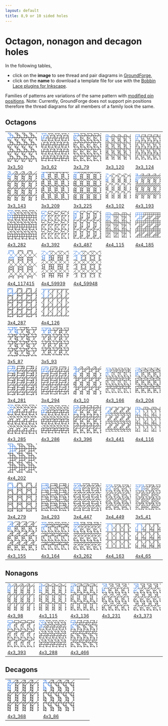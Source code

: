 ```yaml
---
layout: default
title: 8,9 or 10 sided holes
---
```


[TesseLace.com]: https://tesselace.com
[GroundForge]: /GroundForge/tiles.html

Octagon, nonagon and decagon holes
===================================

In the following tables, 
* click on the **image** to see thread and pair diagrams in [GroundForge],
* click on the **name** to download a template file for use with the [Bobbin Lace plugins for Inkscape](https://tesselace.com/tools/inkscape-extension/).

Families of patterns are variations of the same pattern with [modified pin positions](/GroundForge/help/Reshape-Patterns).  Note: Currently, GroundForge does not support pin positions therefore the thread diagrams for all members of a family look the same.

<a name="8">Octagons</a>
--------

|     |     |     |     |     |
|:---|:---|:---|:---|:---|
[![](tl/3_4_8/3x3_50.png)][3x3_50] | [![](tl/3_4_8/3x3_62.png)][3x3_62] | [![](tl/3_4_8/3x3_79.png)][3x3_79] | [![](tl/3_4_8/3x3_120.png)][3x3_120] | [![](tl/3_4_8/3x3_124.png)][3x3_124]
<a href="tl/3_4_8/3x3_50.txt" download="3x3_50.txt">3x3_50</a> | <a href="tl/3_4_8/3x3_62.txt" download="3x3_62.txt">3x3_62</a> | <a href="tl/3_4_8/3x3_79.txt" download="3x3_79.txt">3x3_79</a> | <a href="tl/3_4_8/3x3_120.txt" download="3x3_120.txt">3x3_120</a> | <a href="tl/3_4_8/3x3_124.txt" download="3x3_124.txt">3x3_124</a>
[![](tl/3_4_8/3x3_143.png)][3x3_143] | [![](tl/3_4_8/3x3_209.png)][3x3_209] | [![](tl/3_4_8/3x3_225.png)][3x3_225] | [![](tl/3_4_8/4x3_102.png)][4x3_102] | [![](tl/3_4_8/4x3_193.png)][4x3_193]
<a href="tl/3_4_8/3x3_143.txt" download="3x3_143.txt">3x3_143</a> | <a href="tl/3_4_8/3x3_209.txt" download="3x3_209.txt">3x3_209</a> | <a href="tl/3_4_8/3x3_225.txt" download="3x3_225.txt">3x3_225</a> | <a href="tl/3_4_8/4x3_102.txt" download="4x3_102.txt">4x3_102</a> | <a href="tl/3_4_8/4x3_193.txt" download="4x3_193.txt">4x3_193</a>
[![](tl/3_4_8/4x3_282.png)][4x3_282] | [![](tl/3_4_8/4x3_392.png)][4x3_392] | [![](tl/3_4_8/4x3_487.png)][4x3_487] | [![](tl/3_4_8/4x4_115.png)][4x4_115] | [![](tl/3_4_8/4x4_185.png)][4x4_185]
<a href="tl/3_4_8/4x3_282.txt" download="4x3_282.txt">4x3_282</a> | <a href="tl/3_4_8/4x3_392.txt" download="4x3_392.txt">4x3_392</a> | <a href="tl/3_4_8/4x3_487.txt" download="4x3_487.txt">4x3_487</a> | <a href="tl/3_4_8/4x4_115.txt" download="4x4_115.txt">4x4_115</a> | <a href="tl/3_4_8/4x4_185.txt" download="4x4_185.txt">4x4_185</a>
[![](tl/3_4_8/4x4_117415.png)][4x4_117415] | [![](tl/3_4_8/4x4_59939.png)][4x4_59939] | [![](tl/3_4_8/4x4_59948.png)][4x4_59948] 
<a href="tl/3_4_8/4x4_117415.txt" download="4x4_117415.txt">4x4_117415</a> | <a href="tl/3_4_8/4x4_59939.txt" download="4x4_59939.txt">4x4_59939</a> | <a href="tl/3_4_8/4x4_59948.txt" download="4x4_59948.txt">4x4_59948</a>
[![](tl/3_5_8/3x4_287.png)][3x4_287] | [![](tl/3_5_8/4x4_126.png)][4x4_126]
<a href="tl/3_5_8/3x4_287.txt" download="3x4_287.txt">3x4_287</a> | <a href="tl/3_5_8/4x4_126.txt" download="4x4_126.txt">4x4_126</a>
[![](tl/3_4_5_6_8/3x5_87.png)][3x5_87] | [![](tl/3_4_5_6_8/3x5_93.png)][3x5_93]
<a href="tl/3_4_5_6_8/3x5_87.txt" download="3x5_87.txt">3x5_87</a> | <a href="tl/3_4_5_6_8/3x5_93.txt" download="3x5_93.txt">3x5_93</a>
[![](tl/3_4_5_8/3x4_281.png)][3x4_281] | [![](tl/3_4_5_8/3x4_294.png)][3x4_294] | [![](tl/3_4_5_8/4x3_10.png)][4x3_10] | [![](tl/3_4_5_8/4x3_166.png)][4x3_166] | [![](tl/3_4_5_8/4x3_204.png)][4x3_204]
<a href="tl/3_4_5_8/3x4_281.txt" download="3x4_281.txt">3x4_281</a> | <a href="tl/3_4_5_8/3x4_294.txt" download="3x4_294.txt">3x4_294</a> | <a href="tl/3_4_5_8/4x3_10.txt" download="4x3_10.txt">4x3_10</a> | <a href="tl/3_4_5_8/4x3_166.txt" download="4x3_166.txt">4x3_166</a> | <a href="tl/3_4_5_8/4x3_204.txt" download="4x3_204.txt">4x3_204</a>
[![](tl/3_4_5_8/4x3_285.png)][4x3_285] | [![](tl/3_4_5_8/4x3_286.png)][4x3_286] | [![](tl/3_4_5_8/4x3_396.png)][4x3_396] | [![](tl/3_4_5_8/4x3_441.png)][4x3_441] | [![](tl/3_4_5_8/4x4_116.png)][4x4_116]
<a href="tl/3_4_5_8/4x3_285.txt" download="4x3_285.txt">4x3_285</a> | <a href="tl/3_4_5_8/4x3_286.txt" download="4x3_286.txt">4x3_286</a> | <a href="tl/3_4_5_8/4x3_396.txt" download="4x3_396.txt">4x3_396</a> | <a href="tl/3_4_5_8/4x3_441.txt" download="4x3_441.txt">4x3_441</a> | <a href="tl/3_4_5_8/4x4_116.txt" download="4x4_116.txt">4x4_116</a>
[![](tl/3_4_5_8/4x4_202.png)][4x4_202] |
<a href="tl/3_4_5_8/4x4_202.txt" download="4x4_202.txt">4x4_202</a> |
[![](tl/3_4_6_8/3x4_279.png)][3x4_279] | [![](tl/3_4_6_8/3x4_293.png)][3x4_293] | [![](tl/3_4_6_8/3x4_447.png)][3x4_447] | [![](tl/3_4_6_8/3x4_449.png)][3x4_449] | [![](tl/3_4_6_8/3x5_41.png)][3x5_41]
<a href="tl/3_4_6_8/3x4_279.txt" download="3x4_279.txt">3x4_279</a> | <a href="tl/3_4_6_8/3x4_293.txt" download="3x4_293.txt">3x4_293</a> | <a href="tl/3_4_6_8/3x4_447.txt" download="3x4_447.txt">3x4_447</a> | <a href="tl/3_4_6_8/3x4_449.txt" download="3x4_449.txt">3x4_449</a> | <a href="tl/3_4_6_8/3x5_41.txt" download="3x5_41.txt">3x5_41</a>
[![](tl/3_4_6_8/4x3_155.png)][4x3_155] | [![](tl/3_4_6_8/4x3_164.png)][4x3_164] | [![](tl/3_4_6_8/4x3_262.png)][4x3_262] | [![](tl/3_4_6_8/4x4_163.png)][4x4_163] | [![](tl/3_4_6_8/4x4_65.png)][4x4_65]
<a href="tl/3_4_6_8/4x3_155.txt" download="4x3_155.txt">4x3_155</a> | <a href="tl/3_4_6_8/4x3_164.txt" download="4x3_164.txt">4x3_164</a> | <a href="tl/3_4_6_8/4x3_262.txt" download="4x3_262.txt">4x3_262</a> | <a href="tl/3_4_6_8/4x4_163.txt" download="4x4_163.txt">4x4_163</a> | <a href="tl/3_4_6_8/4x4_65.txt" download="4x4_65.txt">4x4_65</a>

<a name="9">Nonagons</a>
--------

|     |     |     |     |     |
|:---|:---|:---|:---|:---|
[![](tl/3_4_9/4x3_98.png)][4x3_98] | [![](tl/3_5_9/4x3_115.png)][4x3_115] | [![](tl/3_5_9/4x3_136.png)][4x3_136] | [![](tl/3_5_9/4x3_231.png)][4x3_231] | [![](tl/3_5_9/4x3_373.png)][4x3_373]
<a href="tl/3_4_9/4x3_98.txt" download="4x3_98.txt">4x3_98</a> | <a href="tl/3_5_9/4x3_115.txt" download="4x3_115.txt">4x3_115</a> | <a href="tl/3_5_9/4x3_136.txt" download="4x3_136.txt">4x3_136</a> | <a href="tl/3_5_9/4x3_231.txt" download="4x3_231.txt">4x3_231</a> | <a href="tl/3_5_9/4x3_373.txt" download="4x3_373.txt">4x3_373</a>
[![](tl/3_5_9/4x3_393.png)][4x3_393] | [![](tl/3_4_5_9/4x3_288.png)][4x3_288] | [![](tl/3_4_5_9/4x3_466.png)][4x3_466]
<a href="tl/3_5_9/4x3_393.txt" download="4x3_393.txt">4x3_393</a> | <a href="tl/3_4_5_9/4x3_288.txt" download="4x3_288.txt">4x3_288</a> | <a href="tl/3_4_5_9/4x3_466.txt" download="4x3_466.txt">4x3_466</a>

<a name="10">Decagons</a>
--------

|     |     |     |     |     |
|:---|:---|:---|:---|:---|
[![](tl/3_4_10/4x3_368.png)][4x3_368] | [![](tl/3_4_10/4x3_86.png)][4x3_86]
<a href="tl/3_4_10/4x3_368.txt" download="4x3_368.txt">4x3_368</a> | <a href="tl/3_4_10/4x3_86.txt" download="4x3_86.txt">4x3_86</a>



[3x3_120]: /GroundForge/tiles.html?patchWidth=12&patchHeight=12&tile=48-,112,78-&shiftColsSW=0&shiftRowsSW=3&shiftColsSE=3&shiftRowsSE=0&
[3x3_124]: /GroundForge/tiles.html?patchWidth=12&patchHeight=12&tile=4-O,101,78-&shiftColsSW=0&shiftRowsSW=3&shiftColsSE=3&shiftRowsSE=0&
[3x3_143]: /GroundForge/tiles.html?patchWidth=12&patchHeight=12&tile=48-,686,46-&shiftColsSW=0&shiftRowsSW=3&shiftColsSE=3&shiftRowsSE=0&
[3x3_209]: /GroundForge/tiles.html?patchWidth=12&patchHeight=12&tile=432,58-,48-&shiftColsSW=0&shiftRowsSW=3&shiftColsSE=3&shiftRowsSE=0&
[3x3_225]: /GroundForge/tiles.html?patchWidth=12&patchHeight=12&tile=483,56-,48-&shiftColsSW=0&shiftRowsSW=3&shiftColsSE=3&shiftRowsSE=0&
[3x3_50]: /GroundForge/tiles.html?patchWidth=12&patchHeight=12&tile=46-,-79,211&shiftColsSW=0&shiftRowsSW=3&shiftColsSE=3&shiftRowsSE=0&
[3x3_62]: /GroundForge/tiles.html?patchWidth=12&patchHeight=12&tile=4-M,O5-,110&shiftColsSW=0&shiftRowsSW=3&shiftColsSE=3&shiftRowsSE=0&
[3x3_79]: /GroundForge/tiles.html?patchWidth=12&patchHeight=12&tile=4-O,221,46-&shiftColsSW=0&shiftRowsSW=3&shiftColsSE=3&shiftRowsSE=0&
[4x3_193]: /GroundForge/tiles.html?patchWidth=12&patchHeight=12&tile=48-,686,666,46-&shiftColsSW=0&shiftRowsSW=4&shiftColsSE=3&shiftRowsSE=0&
[4x3_282]: /GroundForge/tiles.html?patchWidth=12&patchHeight=12&tile=4-M,O5-,122,111&shiftColsSW=0&shiftRowsSW=4&shiftColsSE=3&shiftRowsSE=0&
[4x3_392]: /GroundForge/tiles.html?patchWidth=12&patchHeight=12&tile=B-O,76-,E-5,-5-&shiftColsSW=0&shiftRowsSW=4&shiftColsSE=3&shiftRowsSE=0&
[4x3_487]: /GroundForge/tiles.html?patchWidth=12&patchHeight=12&tile=4-L,76-,4--,1C-&shiftColsSW=0&shiftRowsSW=4&shiftColsSE=3&shiftRowsSE=0&
[4x4_115]: /GroundForge/tiles.html?patchWidth=12&patchHeight=12&tile=B8D-,1112,788-,-4--&shiftColsSW=0&shiftRowsSW=4&shiftColsSE=4&shiftRowsSE=0&
[4x4_185]: /GroundForge/tiles.html?patchWidth=12&patchHeight=12&tile=6888,8888,4-11,-014&shiftColsSW=0&shiftRowsSW=4&shiftColsSE=4&shiftRowsSE=0&
[4x4_117415]: /GroundForge/tiles.html?patchWidth=12&patchHeight=12&tile=437-,4-7-,-5-5,535-&shiftColsSW=0&shiftRowsSW=4&shiftColsSE=4&shiftRowsSE=0&
[4x4_59939]: /GroundForge/tiles.html?patchWidth=12&patchHeight=12&tile=48-1,5-5-,35-5,88-4&shiftColsSW=0&shiftRowsSW=4&shiftColsSE=4&shiftRowsSE=0&
[4x4_59948]: /GroundForge/tiles.html?patchWidth=12&patchHeight=12&tile=58-1,5-5-,35-5,-7-4&shiftColsSW=0&shiftRowsSW=4&shiftColsSE=4&shiftRowsSE=0&

[3x4_287]: /GroundForge/tiles.html?patchWidth=12&patchHeight=12&tile=434-,4-7-,8686&shiftColsSW=0&shiftRowsSW=3&shiftColsSE=4&shiftRowsSE=0&
[4x4_126]: /GroundForge/tiles.html?patchWidth=12&patchHeight=12&tile=6868,-4-4,5---,-C-B&shiftColsSW=0&shiftRowsSW=4&shiftColsSE=4&shiftRowsSE=0&

[3x5_87]: /GroundForge/tiles.html?patchWidth=12&patchHeight=12&tile=5-O37,-244I,-4-48&shiftColsSW=0&shiftRowsSW=3&shiftColsSE=5&shiftRowsSE=0&
[3x5_93]: /GroundForge/tiles.html?patchWidth=12&patchHeight=12&tile=5-O89,-240F,-4-17&shiftColsSW=0&shiftRowsSW=3&shiftColsSE=5&shiftRowsSE=0&

[3x4_281]: /GroundForge/tiles.html?patchWidth=12&patchHeight=12&tile=4-J7,F-17,8666&shiftColsSW=0&shiftRowsSW=3&shiftColsSE=4&shiftRowsSE=0&
[3x4_294]: /GroundForge/tiles.html?patchWidth=12&patchHeight=12&tile=4-J7,1E-7,8866&shiftColsSW=0&shiftRowsSW=3&shiftColsSE=4&shiftRowsSE=0&
[4x3_10]: /GroundForge/tiles.html?patchWidth=12&patchHeight=12&tile=48-,686,-14,58-&shiftColsSW=0&shiftRowsSW=4&shiftColsSE=3&shiftRowsSE=0&
[4x3_166]: /GroundForge/tiles.html?patchWidth=12&patchHeight=12&tile=B-O,221,314,-7-&shiftColsSW=0&shiftRowsSW=4&shiftColsSE=3&shiftRowsSE=0&
[4x3_204]: /GroundForge/tiles.html?patchWidth=12&patchHeight=12&tile=4-O,304,835,48-&shiftColsSW=0&shiftRowsSW=4&shiftColsSE=3&shiftRowsSE=0&
[4x3_285]: /GroundForge/tiles.html?patchWidth=12&patchHeight=12&tile=4-M,O5-,-25,011&shiftColsSW=0&shiftRowsSW=4&shiftColsSE=3&shiftRowsSE=0&
[4x3_286]: /GroundForge/tiles.html?patchWidth=12&patchHeight=12&tile=4-M,O5-,325,110&shiftColsSW=0&shiftRowsSW=4&shiftColsSE=3&shiftRowsSE=0&
[4x3_396]: /GroundForge/tiles.html?patchWidth=12&patchHeight=12&tile=4-O,868,4E-,48-&shiftColsSW=0&shiftRowsSW=4&shiftColsSE=3&shiftRowsSE=0&
[4x3_441]: /GroundForge/tiles.html?patchWidth=12&patchHeight=12&tile=7-O,7-1,-04,212&shiftColsSW=0&shiftRowsSW=4&shiftColsSE=3&shiftRowsSE=0&
[4x4_116]: /GroundForge/tiles.html?patchWidth=12&patchHeight=12&tile=B8D-,1112,7-7-,-5--&shiftColsSW=0&shiftRowsSW=4&shiftColsSE=4&shiftRowsSE=0&
[4x4_202]: /GroundForge/tiles.html?patchWidth=12&patchHeight=12&tile=588-,-789,2111,-114&shiftColsSW=0&shiftRowsSW=4&shiftColsSE=4&shiftRowsSE=0&

[4x3_102]: /GroundForge/tiles.html?patchWidth=12&patchHeight=12&tile=48-,6-5,-5-,B8-&shiftColsSW=0&shiftRowsSW=4&shiftColsSE=3&shiftRowsSE=0&

[3x4_279]: /GroundForge/tiles.html?patchWidth=12&patchHeight=12&tile=437-,4-7-,8315&shiftColsSW=0&shiftRowsSW=3&shiftColsSE=4&shiftRowsSE=0&
[3x4_293]: /GroundForge/tiles.html?patchWidth=12&patchHeight=12&tile=4-O9,F-48,8304&shiftColsSW=0&shiftRowsSW=3&shiftColsSE=4&shiftRowsSE=0&
[3x4_447]: /GroundForge/tiles.html?patchWidth=12&patchHeight=12&tile=4-L8,-50F,56-O&shiftColsSW=0&shiftRowsSW=3&shiftColsSE=4&shiftRowsSE=0&
[3x4_449]: /GroundForge/tiles.html?patchWidth=12&patchHeight=12&tile=4-M9,-50F,568-&shiftColsSW=0&shiftRowsSW=3&shiftColsSE=4&shiftRowsSE=0&
[3x5_41]: /GroundForge/tiles.html?patchWidth=12&patchHeight=12&tile=5-O89,-240F,56-12&shiftColsSW=0&shiftRowsSW=3&shiftColsSE=5&shiftRowsSE=0&
[4x3_155]: /GroundForge/tiles.html?patchWidth=12&patchHeight=12&tile=4-O,-04,637,48-&shiftColsSW=0&shiftRowsSW=4&shiftColsSE=3&shiftRowsSE=0&
[4x3_164]: /GroundForge/tiles.html?patchWidth=12&patchHeight=12&tile=B-O,253,304,-7-&shiftColsSW=0&shiftRowsSW=4&shiftColsSE=3&shiftRowsSE=0&
[4x3_262]: /GroundForge/tiles.html?patchWidth=12&patchHeight=12&tile=4-O,358,-5E,56-&shiftColsSW=0&shiftRowsSW=4&shiftColsSE=3&shiftRowsSE=0&
[4x4_163]: /GroundForge/tiles.html?patchWidth=12&patchHeight=12&tile=5831,-4-7,5---,-C-B&shiftColsSW=0&shiftRowsSW=4&shiftColsSE=4&shiftRowsSE=0&
[4x4_65]: /GroundForge/tiles.html?patchWidth=12&patchHeight=12&tile=4831,-4-7,5---,8D-B&shiftColsSW=0&shiftRowsSW=4&shiftColsSE=4&shiftRowsSE=0&

[4x3_98]: /GroundForge/tiles.html?patchWidth=12&patchHeight=12&tile=48-,686,-4-,B8-&shiftColsSW=0&shiftRowsSW=4&shiftColsSE=3&shiftRowsSE=0&
[4x3_115]: /GroundForge/tiles.html?patchWidth=12&patchHeight=12&tile=48-,315,-7-,B8-&shiftColsSW=0&shiftRowsSW=4&shiftColsSE=3&shiftRowsSE=0&
[4x3_136]: /GroundForge/tiles.html?patchWidth=12&patchHeight=12&tile=4-O,304,-7-,B8-&shiftColsSW=0&shiftRowsSW=4&shiftColsSE=3&shiftRowsSE=0&
[4x3_231]: /GroundForge/tiles.html?patchWidth=12&patchHeight=12&tile=4-O,-58,5E-,48-&shiftColsSW=0&shiftRowsSW=4&shiftColsSE=3&shiftRowsSE=0&
[4x3_373]: /GroundForge/tiles.html?patchWidth=12&patchHeight=12&tile=4-O,-58,-4F,56-&shiftColsSW=0&shiftRowsSW=4&shiftColsSE=3&shiftRowsSE=0&
[4x3_393]: /GroundForge/tiles.html?patchWidth=12&patchHeight=12&tile=B-O,731,04-,-7-&shiftColsSW=0&shiftRowsSW=4&shiftColsSE=3&shiftRowsSE=0&
[4x3_288]: /GroundForge/tiles.html?patchWidth=12&patchHeight=12&tile=4-M,O5-,835,010&shiftColsSW=0&shiftRowsSW=4&shiftColsSE=3&shiftRowsSE=0&
[4x3_466]: /GroundForge/tiles.html?patchWidth=12&patchHeight=12&tile=4-O,101,346,79-&shiftColsSW=0&shiftRowsSW=4&shiftColsSE=3&shiftRowsSE=0&

[4x3_368]: /GroundForge/tiles.html?patchWidth=12&patchHeight=12&tile=48-,686,46-,48-&shiftColsSW=0&shiftRowsSW=4&shiftColsSE=3&shiftRowsSE=0&
[4x3_86]: /GroundForge/tiles.html?patchWidth=12&patchHeight=12&tile=48-,010,8-7,79-&shiftColsSW=0&shiftRowsSW=4&shiftColsSE=3&shiftRowsSE=0&
